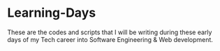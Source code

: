 # Learning-Days
These are the codes and scripts that I will be writing during these early days of my Tech career into Software Engineering &amp; Web development.
